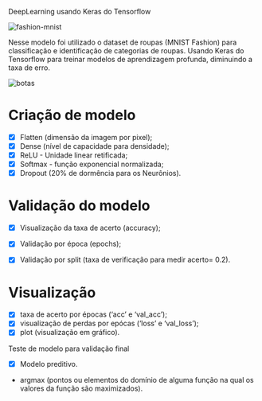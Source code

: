 DeepLearning usando Keras do Tensorflow

![fashion-mnist](https://user-images.githubusercontent.com/47867376/73755317-9ddbd700-4744-11ea-94aa-53650caef733.png)

Nesse modelo foi utilizado o dataset de roupas (MNIST Fashion) para classificação e identificação de categorias de roupas. Usando Keras do Tensorflow para treinar modelos de aprendizagem profunda, diminuindo a taxa de erro.

![botas](https://user-images.githubusercontent.com/47867376/73755181-6836ee00-4744-11ea-8d3a-0d4c0d0466a8.png)

# Criação de modelo

- [x] Flatten (dimensão da imagem por pixel);
- [x] Dense (nível de capacidade para densidade);
- [x] ReLU - Unidade linear retificada;
- [x] Softmax - função exponencial normalizada;
- [x] Dropout (20% de dormência para os Neurônios).

# Validação do modelo
- [x] Visualização da taxa de acerto (accuracy);
- [x] Validação por época (epochs);
- [x] Validação por split (taxa de verificação para medir acerto= 0.2).


# Visualização 
- [x] taxa de acerto por épocas (‘acc’ e ‘val_acc’);
- [x] visualização de perdas por epócas (‘loss’ e ‘val_loss’);
- [x] plot (visualização em gráfico).

Teste de modelo para validação final
- [x] Modelo preditivo.
 - argmax (pontos ou elementos do domínio de alguma função na qual os valores da função são maximizados).
